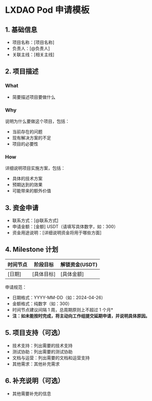 # LXDAO Pod 申请模板

## 1. 基础信息
- 项目名称：[项目名称]
- 负责人：[@负责人]
- 关联主线：[相关主线]

## 2. 项目描述

### What
- 简要描述项目要做什么

### Why
说明为什么要做这个项目，包括：
- 当前存在的问题
- 现有解决方案的不足
- 项目的必要性

### How
详细说明项目实施方案，包括：
- 具体的技术方案
- 预期达到的效果
- 可能带来的额外价值

## 3. 资金申请
- 联系方式：[@联系方式]
- 申请金额：[金额] USDT（请填写具体数字，如：300）
- 资金用途说明：[详细说明资金将用于哪些方面]

## 4. Milestone 计划
| 时间节点 | 阶段目标 | 解锁资金(USDT) |
|---------|---------|--------------|
| [日期] | [具体目标] |[具体金额]|

申请规范：
- 日期格式：YYYY-MM-DD（如：2024-04-26）
- 金额格式：纯数字（如：300）
- 时间节点建议间隔 1 周，总周期原则上不超过 1 个月*
- **注：如未能按时完成，将主动向工作组提交延期申请，并说明具体原因。**

## 5. 项目支持（可选）
- 技术支持：列出需要的技术支持
- 测试协助：列出需要的测试协助
- 文档与运营：列出需要的文档和运营支持
- 其他需求：其他补充需求

## 6. 补充说明（可选）
- 其他需要补充的信息
